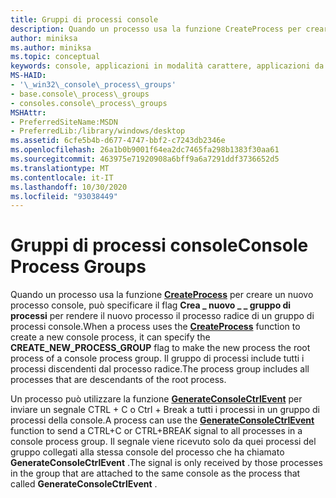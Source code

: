 ```yaml
---
title: Gruppi di processi console
description: Quando un processo usa la funzione CreateProcess per creare un nuovo processo console, può specificare il flag crea \_ nuovo \_ \_ gruppo di processi per rendere il nuovo processo il processo radice di un gruppo di processi console.
author: miniksa
ms.author: miniksa
ms.topic: conceptual
keywords: console, applicazioni in modalità carattere, applicazioni da riga di comando, applicazioni di terminale, api della console
MS-HAID:
- '\_win32\_console\_process\_groups'
- base.console\_process\_groups
- consoles.console\_process\_groups
MSHAttr:
- PreferredSiteName:MSDN
- PreferredLib:/library/windows/desktop
ms.assetid: 6cfe5b4b-d677-4747-bbf2-c7243db2346e
ms.openlocfilehash: 26a1b0b9001f64ea2dc7465fa298b1383f30aa61
ms.sourcegitcommit: 463975e71920908a6bff9a6a7291ddf3736652d5
ms.translationtype: MT
ms.contentlocale: it-IT
ms.lasthandoff: 10/30/2020
ms.locfileid: "93038449"
---
```

# <a name="console-process-groups"></a><span data-ttu-id="d3312-104">Gruppi di processi console</span><span class="sxs-lookup"><span data-stu-id="d3312-104">Console Process Groups</span></span>

<span data-ttu-id="d3312-105">Quando un processo usa la funzione [**CreateProcess**](https://msdn.microsoft.com/library/windows/desktop/ms682425) per creare un nuovo processo console, può specificare il flag **Crea \_ nuovo \_ \_ gruppo di processi** per rendere il nuovo processo il processo radice di un gruppo di processi console.</span><span class="sxs-lookup"><span data-stu-id="d3312-105">When a process uses the [**CreateProcess**](https://msdn.microsoft.com/library/windows/desktop/ms682425) function to create a new console process, it can specify the **CREATE\_NEW\_PROCESS\_GROUP** flag to make the new process the root process of a console process group.</span></span> <span data-ttu-id="d3312-106">Il gruppo di processi include tutti i processi discendenti dal processo radice.</span><span class="sxs-lookup"><span data-stu-id="d3312-106">The process group includes all processes that are descendants of the root process.</span></span>

<span data-ttu-id="d3312-107">Un processo può utilizzare la funzione [**GenerateConsoleCtrlEvent**](generateconsolectrlevent.md) per inviare un segnale CTRL + C o Ctrl + Break a tutti i processi in un gruppo di processi della console.</span><span class="sxs-lookup"><span data-stu-id="d3312-107">A process can use the [**GenerateConsoleCtrlEvent**](generateconsolectrlevent.md) function to send a CTRL+C or CTRL+BREAK signal to all processes in a console process group.</span></span> <span data-ttu-id="d3312-108">Il segnale viene ricevuto solo da quei processi del gruppo collegati alla stessa console del processo che ha chiamato **GenerateConsoleCtrlEvent** .</span><span class="sxs-lookup"><span data-stu-id="d3312-108">The signal is only received by those processes in the group that are attached to the same console as the process that called **GenerateConsoleCtrlEvent** .</span></span>
